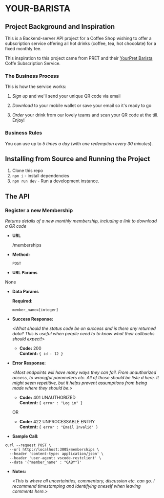 # YOUR-BARISTA


## Project Background and Inspiration

This is a Backend-server API project for a Coffee Shop wishing to offer a subscription service offering all hot drinks (coffee, tea, hot chocolate) for a fixed monthly fee.

This inspiration to this project came from PRET and their [YourPret Barista](https://www.pret.co.uk/en-GB/your-pret) Coffe Subscription Service.

### The Business Process

This is how the service works:

1. *Sign up* and we'll send your unique QR code via email

2. *Download* to your mobile wallet or save your email so it's ready to go

3. *Order* your drink from our lovely teams and scan your QR code at the till. Enjoy!

### Business Rules

You can use up to *5 times a day* (with *one redemption every 30 minutes*).

## Installing from Source and Running the Project

1. Clone this repo
2. `npm i` - install dependencies
3. `npm run dev` - Run a development instance.

## The API

### Register a new Membership

 _Returns details of a new monthly membership, including a link to download a QR code_

* **URL**

  /memberships

* **Method:**
  

  `POST`

*  **URL Params**

None


* **Data Params**

   **Required:**
 
   `member_name=[integer]`


* **Success Response:**
  
  <_What should the status code be on success and is there any returned data? This is useful when people need to to know what their callbacks should expect!_>

  * **Code:** 200 <br />
    **Content:** `{ id : 12 }`
 
* **Error Response:**

  <_Most endpoints will have many ways they can fail. From unauthorized access, to wrongful parameters etc. All of those should be liste d here. It might seem repetitive, but it helps prevent assumptions from being made where they should be._>

  * **Code:** 401 UNAUTHORIZED <br />
    **Content:** `{ error : "Log in" }`

  OR

  * **Code:** 422 UNPROCESSABLE ENTRY <br />
    **Content:** `{ error : "Email Invalid" }`

* **Sample Call:**

```term
curl --request POST \
  --url http://localhost:3005/memberships \
  --header 'content-type: application/json' \
  --header 'user-agent: vscode-restclient' \
  --data '{"member_name" : "GABY"}'
```

* **Notes:**

  <_This is where all uncertainties, commentary, discussion etc. can go. I recommend timestamping and identifying oneself when leaving comments here._> 